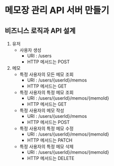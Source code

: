 # 메모장 관리 API 서버 만들기

## 비즈니스 로직과 API 설계
1. 유저
   - 사용자 생성
     - URI : /users
     - HTTP 메서드는 POST
2. 메모
   - 특정 사용자의 모든 메모 조회 
     - URI : /users/{userId}/memos
     - HTTP 메서드는 GET
   - 특정 사용자의 특정 메모 조회
     - URI : /users/{userId}/memos/{memoId}
     - HTTP 메서드는 GET
   - 특정 사용자의 메모 작성
     - URI : /users/{userId}/memos
     - HTTP 메서드는 POST
   - 특정 사용자의 특정 메모 수정
     - URI : /users/{userId}/memos/{memoId}
     - HTTP 메서드는 PATCH
   - 특정 사용자의 특정 메모 삭제
     - URI : /users/{userId}/memos/{memoId}
     - HTTP 메서드는 DELETE
